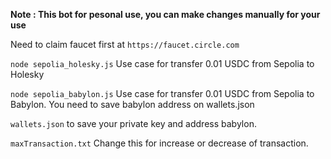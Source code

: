 **Note : This bot for pesonal use, you can make changes manually for your use**

Need to claim faucet first at ```https://faucet.circle.com```

```node sepolia_holesky.js```
Use case for transfer 0.01 USDC from Sepolia to Holesky 

```node sepolia_babylon.js```
Use case for transfer 0.01 USDC from Sepolia to Babylon. You need to save babylon address on wallets.json

```wallets.json``` to save your private key and address babylon.

```maxTransaction.txt```
Change this for increase or decrease of transaction.
